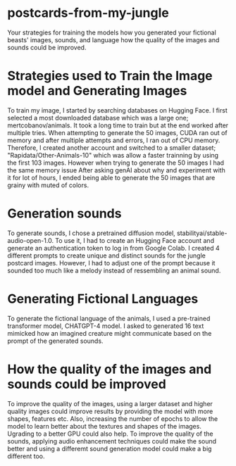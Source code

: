 # postcards-from-my-jungle
Your strategies for training the models
how you generated your fictional beasts' images, sounds, and language
how the quality of the images and sounds could be improved.

# Strategies used to Train the Image model and Generating Images

To train my image, I started by searching databases on Hugging Face. I first selected a most downloaded database which was a large one; mertcobanov/animals. It took a long time to train but at the end worked after multiple tries. When attempting to generate the 50 images, CUDA ran out of memory and after multiple attempts and errors, I ran out of CPU memory. Therefore, I created another account and switched to a smaller dataset; "Rapidata/Other-Animals-10" which was allow a faster trainning by using the first 103 images. However when trying to generate the 50 images I had the same memory issue  After asking genAI about why and experiment with it for lot of hours, I ended being able to generate the 50 images that are grainy with muted of colors.

# Generation sounds

To generate sounds, I chose a pretrained diffusion model, stabilityai/stable-audio-open-1.0. To use it, I had to create an Hugging Face account and generate an authentication token to log in from Google Colab. I created 4 different prompts to create unique and distinct sounds for the jungle postcard images. However, I had to adjust one of the prompt because it sounded too much like a melody instead of ressembling an animal sound.

# Generating Fictional Languages

To generate the fictional language of the animals, I used a pre-trained transformer model, CHATGPT-4 model. I asked to generated 16 text mimicked how an imagined creature might communicate based on the prompt of the generated sounds.

# How the quality of the images and sounds could be improved
To improve the quality of the images, using a larger dataset and higher quality images could improve results by providing the model with more shapes, features etc. Also, increasing the number of epochs to allow the model to learn better about the textures and shapes of the images. Ugrading to a better GPU could also help.
</b>To improve the quality of the sounds, applying audio enhancement techniques could make the sound better and using a differemt sound generation model could make a big different too.
